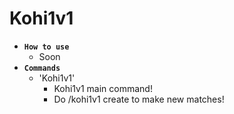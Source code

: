 # Kohi1v1
  * **`How to use`**
    * Soon
  * **`Commands`**
    * 'Kohi1v1'
        * Kohi1v1 main command! 
        * Do /kohi1v1 create to make new matches!
